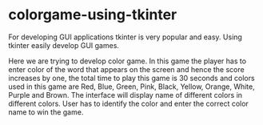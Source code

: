 # colorgame-using-tkinter
For developing GUI applications tkinter is very popular and easy. Using tkinter easily develop GUI games.

Here we are trying to develop color game. In this game the player has to enter color of the word that appears on the screen and hence the score increases by one, the total time to play this game is 30 seconds and colors used in this game are Red, Blue, Green, Pink, Black, Yellow, Orange, White, Purple and Brown. The interface will display name of different colors in different colors. User has to identify the color and enter the correct color name to win the game.

